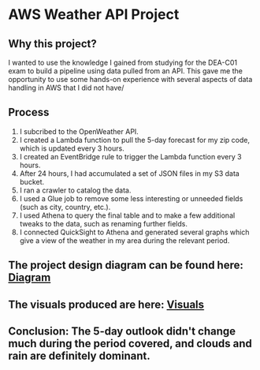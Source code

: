 # AWS Weather API Project

## Why this project?
I wanted to use the knowledge I gained from studying for the DEA-C01 exam to build a pipeline using data pulled from an API.
This gave me the opportunity to use some hands-on experience with several aspects of data handling in AWS that I did not have/

## Process
1. I subcribed to the OpenWeather API.
2. I created a Lambda function to pull the 5-day forecast for my zip code, which is updated every 3 hours.
3. I created an EventBridge rule to trigger the Lambda function every 3 hours.
4. After 24 hours, I had accumulated a set of JSON files in my S3 data bucket.
5. I ran a crawler to catalog the data.
6. I used a Glue job to remove some less interesting or unneeded fields (such as city, country, etc.).
7. I used Athena to query the final table and to make a few additional tweaks to the data, such as renaming further fields.
8. I connected QuickSight to Athena and generated several graphs which give a view of the weather in my area during the relevant period.

## The project design diagram can be found here: [Diagram](https://github.com/markcoty/AWS-Weather-API-Project/blob/main/AWS%20diagram/project-design.png)

## The visuals produced are here: [Visuals](https://github.com/markcoty/AWS-Weather-API-Project/tree/main/Visuals)

## Conclusion: The 5-day outlook didn't change much during the period covered, and clouds and rain are definitely dominant.